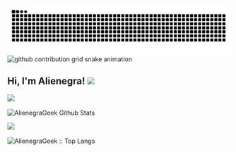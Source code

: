 ![github contribution grid snake animation](https://raw.githubusercontent.com/AlienegraGeek/AlienegraGeek/output/github-contribution-grid-snake-dark.svg#gh-dark-mode-only)
![github contribution grid snake animation](https://raw.githubusercontent.com/platane/AlienegraGeek/AlienegraGeek/github-contribution-grid-snake.svg#gh-light-mode-only)
<h2> Hi, I'm Alienegra! <img src="https://media.giphy.com/media/Rnb5VoZiIyIM0/giphy.gif" width="100"></h2>

<img src="https://media.giphy.com/media/SV0LuYdSMmKEklpZKs/giphy.gif" width="80"> 

![AlienegraGeek Github Stats](https://github-readme-stats.vercel.app/api?username=AlienegraGeek&count_private=true&show_icons=true&title_color=fff&icon_color=18C9CD&text_color=FF8C00&bg_color=0D1117&border_color=18C9CD&show_owner=true&rank_icon=github)

<img src="https://media.giphy.com/media/yi6aDxEerznGw/giphy.gif" width="80">

[comment]: <> (<p align="center"><img src="https://github-readme-stats.vercel.app/api/top-langs/?username=AlienegraGeek&langs_count=8&title_color=fff&text_color=FF8C00&bg_color=0D1117&layout=pie&border_color=1F6FEB&card_width=400" alt="AlienegraGeek :: Top Langs" /></p>)
<p><img src="https://github-readme-stats.vercel.app/api/top-langs/?username=AlienegraGeek&count_private=true&langs_count=10&title_color=fff&text_color=FF8C00&bg_color=0D1117&layout=compact&border_color=18C9CD&card_width=450" alt="AlienegraGeek :: Top Langs" /></p>
